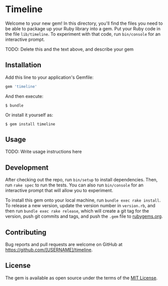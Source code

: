 # Timeline

Welcome to your new gem! In this directory, you'll find the files you need to be able to package up your Ruby library into a gem. Put your Ruby code in the file `lib/timeline`. To experiment with that code, run `bin/console` for an interactive prompt.

TODO: Delete this and the text above, and describe your gem

## Installation

Add this line to your application's Gemfile:

```ruby
gem 'timeline'
```

And then execute:

    $ bundle

Or install it yourself as:

    $ gem install timeline

## Usage

TODO: Write usage instructions here

## Development

After checking out the repo, run `bin/setup` to install dependencies. Then, run `rake spec` to run the tests. You can also run `bin/console` for an interactive prompt that will allow you to experiment.

To install this gem onto your local machine, run `bundle exec rake install`. To release a new version, update the version number in `version.rb`, and then run `bundle exec rake release`, which will create a git tag for the version, push git commits and tags, and push the `.gem` file to [rubygems.org](https://rubygems.org).

## Contributing

Bug reports and pull requests are welcome on GitHub at https://github.com/[USERNAME]/timeline.


## License

The gem is available as open source under the terms of the [MIT License](http://opensource.org/licenses/MIT).

